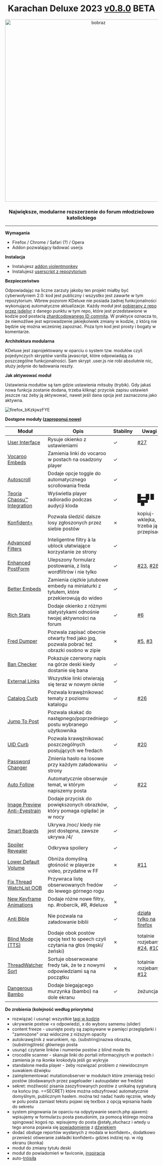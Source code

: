 <h1 align="center">Karachan Deluxe 2023 <a href='https://github.com/KDeluxe2023/KDeluxe2023/blob/main/CHANGELOG.md'>v0.8.0</a> BETA</h1>
<p align="center"><img src="https://user-images.githubusercontent.com/119752397/210906694-ee8dccf4-f47c-472a-877b-243a740bab76.png" alt="bobraz" width="600"/></p>
<h3 align="center">Największe, modularne rozszerzenie do forum młodzieżowo katolickiego</h3>
<hr/>

**Wymagania**
* Firefox / Chrome / Safari (?) / Opera 
* Addon pozwalający ładować userjs

**Instalacja**
* Instalujesz [addon violentmonkey](https://violentmonkey.github.io/get-it/)
* Instalujesz [userscript z repozytorium](https://github.com/KDeluxe2023/KDeluxe2023/raw/main/karachan_deluxe2023.user.js)

**Bezpieczeństwo**

Odpowiadając na liczne zarzuty jakoby ten projekt miałby być cyberwołyniem 2.0: kod jest publiczny i wszystko jest zawarte w tym repozytorium. Wbrew pozorom KDeluxe nie posiada żadnej funkcjonalności wykonującej automatyczne aktualizacje. Każdy moduł jest [pobierany z repo przez jsdelivr](https://github.com/KDeluxe2023/KDeluxe2023/blob/main/karachan_deluxe2023.user.js#L34) z danego punktu w tym repo, które jest przedstawione w kodzie pod postacią [zhardcodowanego ID commita](https://github.com/KDeluxe2023/KDeluxe2023/blob/main/karachan_deluxe2023.user.js#L25). W praktyce oznacza to, że niemożliwe jest wprowadzenie jakiejkolwiek zmiany w kodzie, z którą nie będzie się można wcześniej zapoznać. Poza tym kod jest prosty i bogaty w komentarze.

**Architektura modularna**

KDeluxe jest zaprojektowany w oparciu o system tzw. modułów czyli pojedynczych skryptów vanilla javascript, które odpowiadają za poszczególne funkcjonalności. Sam skrypt .user.js nie robi absolutnie nic, służy jedynie do ładowania reszty.

**Jak aktywować moduł**

Ustawienia modułów są tam gdzie ustawienia mitsuby (trybik). Gdy jakaś nowa funkcja zostanie dodana, trzeba kliknąć przycisk zapisu ustawień jeszcze raz żeby ją aktywować, nawet jeśli dana opcja jest zaznaczona jako aktywna.

![firefox_bKzkjwzFYE](https://user-images.githubusercontent.com/119752397/206005514-765ec49b-bb95-44d4-ab9b-7f7b08208280.png)

**Dostępne moduły ([zaproponuj nowe](https://github.com/KDeluxe2023/KDeluxe2023/issues))**

|Moduł|Opis|Stabilny|Uwagi
|---|---|---|---|
|[User Interface](https://github.com/KDeluxe2023/KDeluxe2023/blob/main/user_interface.js)|Rysuje okienko z ustawieniami|&check;|[#27](https://github.com/KDeluxe2023/KDeluxe2023/issues/27)
|[Vocaroo Embeds](https://github.com/KDeluxe2023/KDeluxe2023/blob/main/modules/vocaroo_embeds.js)|Zamienia linki do vocaroo w postach na osadzony player|&check;|
|[Autoscroll](https://github.com/KDeluxe2023/KDeluxe2023/blob/main/modules/auto_scroll.js)|Dodaje opcje toggle do automatycznego scrollowania freda|&check;|
|[Teoria Chaosu™ Integration](https://github.com/KDeluxe2023/KDeluxe2023/blob/main/modules/radio_radio.js)|Wyświetla player radioradio podczas audycji kloda|&check;|█▬█ █ ▀█▀
|[Konfident+](https://github.com/KDeluxe2023/KDeluxe2023/blob/main/modules/konfident_plus.js)|Pozwala śledzić dalsze losy zgłoszonych przez siebie postów|&cross;|kopiuj-wklejka, trzeba ją przepisać
|[Advanced Filters](https://github.com/KDeluxe2023/KDeluxe2023/blob/main/modules/filters.js)|Inteligentne filtry à la ublock ułatwiające korzystanie ze strony|&check;|
|[Enhanced PostForm](https://github.com/KDeluxe2023/KDeluxe2023/blob/main/modules/enhanced_postform.js)|Ulepszony formularz postowania, z listą wordfiltrów i nie tylko|&check;|[#23](https://github.com/KDeluxe2023/KDeluxe2023/issues/23), [#28](https://github.com/KDeluxe2023/KDeluxe2023/issues/28)
|[Better Embeds](https://github.com/KDeluxe2023/KDeluxe2023/blob/main/modules/better_embeds.js)|Zamienia ciężkie jutubowe embedy na miniaturki z tytułem, które przekierowują do wideo|&check;|
|[Rich Stats](https://github.com/KDeluxe2023/KDeluxe2023/blob/main/modules/rich_stats.js)|Dodaje okienko z różnymi statystykami odnośnie twojej aktywności na forum|&check;|[#6](https://github.com/KDeluxe2023/KDeluxe2023/issues/6)
|[Fred Dumper](https://github.com/KDeluxe2023/KDeluxe2023/blob/main/modules/fred_dumper.js)|Pozwala zapisać obecnie otwarty fred jako jpg, pozwala pobrać też obrazki osobno w zipie|&cross;|[#5](https://github.com/KDeluxe2023/KDeluxe2023/issues/5), [#3](https://github.com/KDeluxe2023/KDeluxe2023/issues/3)
|[Ban Checker](https://github.com/KDeluxe2023/KDeluxe2023/blob/main/modules/ban_checker.js)|Pokazuje czerwony napis na górze deski kiedy dostanie się bana|&check;|
|[External Links](https://github.com/KDeluxe2023/KDeluxe2023/blob/main/modules/external_links.js)|Wszystkie linki otwierają się teraz w nowym oknie|&check;|
|[Catalog Curb](https://github.com/KDeluxe2023/KDeluxe2023/blob/main/modules/catalog_curb.js)|Pozwala krawężnikować tematy z poziomu katalogu|&check;|[#26](https://github.com/KDeluxe2023/KDeluxe2023/issues/26)
|[Jump To Post](https://github.com/KDeluxe2023/KDeluxe2023/blob/main/modules/prev_next.js)|Pozwala skakać do następnego/poprzedniego postu wybranego użytkownika|&check;|
|[UID Curb](https://github.com/KDeluxe2023/KDeluxe2023/blob/main/modules/uid_curb.js)|Pozwala krawężnikować poszczególnych postujących we fredach|&check;|[#20](https://github.com/KDeluxe2023/KDeluxe2023/issues/20)
|[Password Changer](https://github.com/KDeluxe2023/KDeluxe2023/blob/main/modules/password_changer.js)|Zmienia hasło na losowe przy każdym załadowaniu strony|&check;|
|[Auto Follow](https://github.com/KDeluxe2023/KDeluxe2023/blob/main/modules/auto_follow.js)|Automatycznie obserwuje temat, w którym napiszemy posta|&check;|[#22](https://github.com/KDeluxe2023/KDeluxe2023/issues/22)
|[Image Preview Anti-Eyestrain](https://github.com/KDeluxe2023/KDeluxe2023/blob/main/modules/anti_eyestrain.js)|Dodaje przycisk do powiększonych obrazków, który pomaga oglądać je w nocy|&check;|
|[Smart Boards](https://github.com/KDeluxe2023/KDeluxe2023/blob/main/modules/smart_boards.js)|Ukrywa /noc/ kiedy nie jest dostępna, zawsze ukrywa /4/|&check;|
|[Spoiler Revealer](https://github.com/KDeluxe2023/KDeluxe2023/blob/main/modules/spoiler_revealer.js)|Odkrywa spoilery|&check;|
|[Lower Default Volume](https://github.com/KDeluxe2023/KDeluxe2023/blob/main/modules/lower_def_volume.js)|Obniża domyślną głośność w playerze video, przydatne w FF|&cross;|[#11](https://github.com/KDeluxe2023/KDeluxe2023/issues/11)
|[Fix Thread WatchList OOB](https://github.com/KDeluxe2023/KDeluxe2023/blob/main/user_interface.js#L109)|Przywraca listę obserwowanych fredów do lewego górnego rogu|&check;|
|[New Keyframe Animations](https://github.com/KDeluxe2023/KDeluxe2023/blob/main/modules/new_keyframe_anims.js)|Dodaje różne nowe filtry, np. #robercik, #R, #deluxe|&cross;|
|[Anti Bible](https://github.com/KDeluxe2023/KDeluxe2023/blob/main/karachan_deluxe2023.user.js#L51)|Nie pozwala na załadowanie biblii|&check;|[działa tylko na firefox](https://developer.mozilla.org/en-US/docs/Web/API/Element/beforescriptexecute_event)
|[Blind Mode (TTS)](https://github.com/KDeluxe2023/KDeluxe2023/blob/main/modules/blind_mode_tts.js)|Dodaje obok postów opcję text to speech czyli czytania na głos (męski/żeński)|&cross;|totalnie rozjebany, [#24](https://github.com/KDeluxe2023/KDeluxe2023/issues/24), [#10](https://github.com/KDeluxe2023/KDeluxe2023/issues/10)
|[ThreadWatcher Sort](https://github.com/KDeluxe2023/KDeluxe2023/blob/main/modules/threadwatcher_sort.js)|Sortuje obserwowane fredy tak, że te z nowymi odpowiedziami są na początku|&cross;|totalnie rozjebany, [#12](https://github.com/KDeluxe2023/KDeluxe2023/issues/12)
|[Dangerous Bambo](https://github.com/KDeluxe2023/KDeluxe2023/blob/main/modules/dangerous_bambo.js)|Dodaje biegającego murzynka (bambo) na dole ekranu|&check;|żeżuncja

**Do zrobienia (kolejność według priorytetu)**
* rozwiązać i usunąć wszystkie [tagi w kodzie](https://github.com/KDeluxe2023/KDeluxe2023/search?q=TO-DO%3A)
* ukrywanie postow <x odpowiedzi, x do wyboru samemu (slider)
* content freeze - usunięte posty są zapisywane w pamięci przeglądarki i "zamrożone" oraz widoczne z niższym opacity
* autokrawężnik z warunkiem, np. (substring)nazwa obrazka, (substring)treść głównego posta
* usunąć czytanie linków i numerów postów z blind mode tts
* crocodile scanner - skanuje linki do portali informacyjnych w postach i zamienia je na ikonke krokodyla jeśli go wykryje
* standalone media player - żeby rozwiązać problem z niewidocznym suwakiem dźwięku
* zaimplementować mutationobserver w modułach które zmieniają treści postów (dodawanych przez pageloader i autoupdater we fredzie)
* sekret: możliwość pisania zaszyfrowanych postów z unikalną sygnaturą na końcu (np. ==SECRET) które można odszyfrować automatycznie domyślnym, publicznym hasłem. można też nadać hasło ręcznie, wtedy w polu posta zamiast tekstu pojawi się textbox z opcją wpisania hasła do sekretu
* system pingowania (w oparciu na odpytywanie search.php ajaxem): wpisujemy w formularzu posta pseudonim, za pomocą którego można spingować kogoś np. wpisujemy do posta @stały_słuchacz i wtedy u tego anona pojawia się [powiadomienie](https://developer.mozilla.org/en-US/docs/Web/API/Notifications_API/Using_the_Notifications_API) z [dźwiękiem](https://stackoverflow.com/a/24749629)
* dodać obsługe reportów wysłanych z modala w konfident+, dodatkowo przenieść otiweranie zakładki konfident+ gdzieś indziej np. w róg ekranu (ikonka)
* moduł do zmiany tytułu deski
* moduł do powiadomień w faviconie, [inspiracja](https://pastebin.com/NazxdcsU)
* auto-[trójsiła](https://software.hixie.ch/utilities/cgi/unicode-decoder/character-identifier?characters=%C2%A0%C2%A0%E2%96%B2+)
